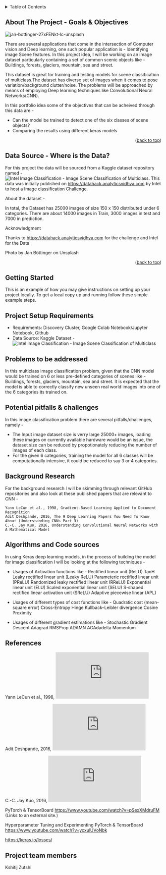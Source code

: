 <!-- TABLE OF CONTENTS -->
<details>
  <summary>Table of Contents</summary>
  <ol>
    <li>
      <a href="#about-the-project">About The Project</a>
      <ul>
        <li><a href="#data-source">Data Source - Where is the Data?</a></li>
      </ul>
    </li>
    <li>
      <a href="#getting-started">Getting Started</a>
      <ul>
        <li><a href="#project-requirements">Project Setup Requirements</a></li>
      </ul>
    </li>
    <li><a href="#problems-to-be-addressed">Problems to be addressed</a></li>
    <li><a href="#potential-pitfalls-challenges">Potential pitfalls & challenges</a></li>
    <li><a href="#background-research">Background Research</a></li>
    <li><a href="#algorithms-and-code-sources">Algorithms and Code sources</a></li>
    <li><a href="#references">References</a></li>
    <li><a href="#project-team-members">Project team members</a></li>
  </ol>
</details>

<!-- ABOUT THE PROJECT -->
## About The Project - Goals & Objectives

![jan-bottinger-27xFENkt-lc-unsplash](https://user-images.githubusercontent.com/13203059/142784115-65d7f85a-8e1e-4a1e-bee2-84178fbbdc48.jpg)



There are several applications that come in the intersection of Computer vision and Deep learning, one such popular application is - Identifying image Scene features. In this project idea, I will be working on an image dataset particularly containing a set of common scenic objects like - Buildings, forests, glaciers, mountain, sea and street.

This dataset is great for training and testing models for scene classification of multiclass.The dataset has diverse set of images when it comes to pose variation/background clutter/noise. The problems will be approached by means of employing Deep learning techniques like Convolutional Neural Networks(CNN).

In this portfolio idea some of the objectives that can be acheived through this data are - 
* Can the model be trained to detect one of the six classes of scene objects?
* Comparing the results using different keras models



<p align="right">(<a href="#top">back to top</a>)</p>

## Data Source - Where is the Data?

For this project the data will be sourced from a Kaggle dataset repository named - ![Intel Image Classification - Image Scene Classification of Multiclass](https://www.kaggle.com/puneet6060/intel-image-classification). This data was initially published on https://datahack.analyticsvidhya.com by Intel to host a Image classification Challenge.

About the dataset - 

In total, the Dataset has 25000 images of size 150 x 150 distributed under 6 categories.
There are about 14000 images in Train, 3000 images in test and 7000 in prediction.

Acknowledgment

Thanks to https://datahack.analyticsvidhya.com for the challenge and Intel for the Data

Photo by Jan Böttinger on Unsplash

<p align="right">(<a href="#top">back to top</a>)</p>

<!-- GETTING STARTED -->
## Getting Started

This is an example of how you may give instructions on setting up your project locally.
To get a local copy up and running follow these simple example steps.

## Project Setup Requirements

- Requirements: Discovery Cluster, Google Colab Notebook/Jupyter Notebook, Github
- Data Source: Kaggle Dataset - ![Intel Image Classification - Image Scene Classification of Multiclass](https://www.kaggle.com/puneet6060/intel-image-classification)


<!-- PROBLEMS TO BE ADDRESSED -->
## Problems to be addressed

In this multiclass image classification problem, given that the CNN model would be trained on 6 or less pre-defined categories of scenes like - Buildings, forests, glaciers, mountain, sea and street. It is expected that the model is able to correctly classify new unseen real world images into one of the 6 categories its trained on.


## Potential pitfalls & challenges

In this image classification problem there are several pitfalls/challenges, namely - 

- The Input image dataset size is verry large 25000+ images, loading these images on currently available hardware would be an issue, the dataset size can be reduced by propotionately reducing the number of images of each class.
- For the given 6 categories, training the model for all 6 classes will be computationally intensive, it could be reduced to say 3 or 4 categories.

## Background Research

For the background research I will be skimming through relevant GitHub repositories and also look at these published papers that are relevant to CNN - 

    Yann LeCun et al., 1998, Gradient-Based Learning Applied to Document Recognition
    Adit Deshpande, 2016, The 9 Deep Learning Papers You Need To Know About (Understanding CNNs Part 3)
    C.-C. Jay Kuo, 2016, Understanding Convolutional Neural Networks with A Mathematical Model

## Algorithms and Code sources

In using Keras deep learning models, in the process of building the model for image classification I will be looking at the following techniques - 

- Usages of Activation functions like - Rectified linear unit (ReLU)
TanH
Leaky rectified linear unit (Leaky ReLU)
Parameteric rectified linear unit (PReLU) Randomized leaky rectified linear unit (RReLU)
Exponential linear unit (ELU)
Scaled exponential linear unit (SELU)
S-shaped rectified linear activation unit (SReLU)
Adaptive piecewise linear (APL)

- Usages of different types of cost functions like - Quadratic cost (mean-square error)
Cross-Entropy
Hinge
Kullback–Leibler divergence
Cosine Proximity

- Usages of different gradient estimations like - Stochastic Gradient Descent
Adagrad
RMSProp
ADAMN
AGAdadelta
Momentum




## References

Yann LeCun et al., 1998, ![Gradient-Based Learning Applied to Document Recognition](http://yann.lecun.com/exdb/publis/pdf/lecun-01a.pdf)

Adit Deshpande, 2016, ![The 9 Deep Learning Papers You Need To Know About (Understanding CNNs Part 3)](https://adeshpande3.github.io/adeshpande3.github.io/The-9-Deep-Learning-Papers-You-Need-To-Know-About.html)

C.-C. Jay Kuo, 2016, ![Understanding Convolutional Neural Networks with A Mathematical Model](https://arxiv.org/pdf/1609.04112.pdf)

PyTorch & TensorBoard
https://www.youtube.com/watch?v=pSexXMdruFM
 (Links to an external site.)

Hyperparameter Tuning and Experimenting PyTorch & TensorBoard
https://www.youtube.com/watch?v=ycxulUVoNbk

https://keras.io/losses/


## Project team members

Kshitij Zutshi
